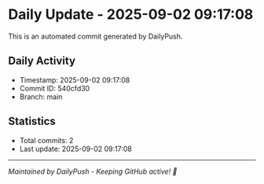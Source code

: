 # Daily Update - 2025-09-02 09:17:08

This is an automated commit generated by DailyPush.

## Daily Activity
- Timestamp: 2025-09-02 09:17:08
- Commit ID: 540cfd30
- Branch: main

## Statistics
- Total commits: 2
- Last update: 2025-09-02 09:17:08

---
*Maintained by DailyPush - Keeping GitHub active! 🚀*
